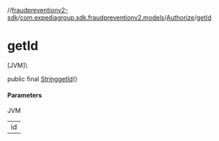//[fraudpreventionv2-sdk](../../../index.md)/[com.expediagroup.sdk.fraudpreventionv2.models](../index.md)/[Authorize](index.md)/[getId](get-id.md)

# getId

[JVM]\

public final [String](https://docs.oracle.com/javase/8/docs/api/java/lang/String.html)[getId](get-id.md)()

#### Parameters

JVM

| |
|---|
| id |
